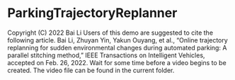 # ParkingTrajectoryReplanner
Copyright (C) 2022 Bai Li
Users of this demo are suggested to cite the following article. Bai Li, Zhuyan Yin, Yakun Ouyang, et al., “Online trajectory replanning for sudden environmental changes during automated parking: A parallel stitching method,” IEEE Transactions on Intelligent Vehicles, accepted on Feb. 26, 2022. Wait for some time before a video begins to be created. The video file can be found in the current folder.
